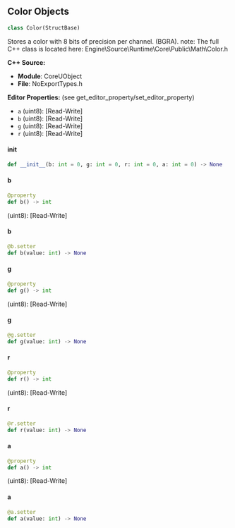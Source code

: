## Color Objects

```python
class Color(StructBase)
```

Stores a color with 8 bits of precision per channel. (BGRA).
note: The full C++ class is located here: Engine\Source\Runtime\Core\Public\Math\Color.h

**C++ Source:**

- **Module**: CoreUObject
- **File**: NoExportTypes.h

**Editor Properties:** (see get_editor_property/set_editor_property)

- ``a`` (uint8):  [Read-Write]
- ``b`` (uint8):  [Read-Write]
- ``g`` (uint8):  [Read-Write]
- ``r`` (uint8):  [Read-Write]

<a id="unreal.Color.__init__"></a>

#### __init__

```python
def __init__(b: int = 0, g: int = 0, r: int = 0, a: int = 0) -> None
```

<a id="unreal.Color.b"></a>

#### b

```python
@property
def b() -> int
```

(uint8):  [Read-Write]

<a id="unreal.Color.b"></a>

#### b

```python
@b.setter
def b(value: int) -> None
```

<a id="unreal.Color.g"></a>

#### g

```python
@property
def g() -> int
```

(uint8):  [Read-Write]

<a id="unreal.Color.g"></a>

#### g

```python
@g.setter
def g(value: int) -> None
```

<a id="unreal.Color.r"></a>

#### r

```python
@property
def r() -> int
```

(uint8):  [Read-Write]

<a id="unreal.Color.r"></a>

#### r

```python
@r.setter
def r(value: int) -> None
```

<a id="unreal.Color.a"></a>

#### a

```python
@property
def a() -> int
```

(uint8):  [Read-Write]

<a id="unreal.Color.a"></a>

#### a

```python
@a.setter
def a(value: int) -> None
```

<a id="unreal.DirectoryPath"></a>